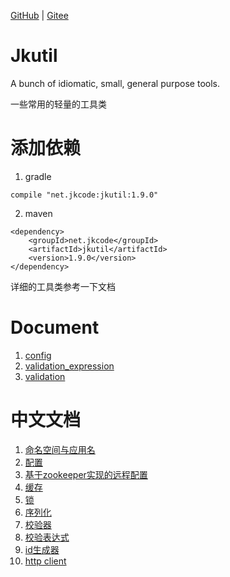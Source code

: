 [GitHub](https://github.com/shigebeyond/jkutil) | [Gitee](https://gitee.com/shigebeyond/jkutil) 

# Jkutil

A bunch of idiomatic, small, general purpose tools.

一些常用的轻量的工具类

# 添加依赖

1. gradle
```
compile "net.jkcode:jkutil:1.9.0"
```

2. maven
```
<dependency>
    <groupId>net.jkcode</groupId>
    <artifactId>jkutil</artifactId>
    <version>1.9.0</version>
</dependency>
```

详细的工具类参考一下文档

# Document

1. [config](doc/config.md)
2. [validation_expression](doc/validation/validation_expression.md)
3. [validation](doc/validation/validation.md)

# 中文文档
1. [命名空间与应用名](doc/ns_app.cn.md)
2. [配置](doc/config.cn.md)
3. [基于zookeeper实现的远程配置](doc/zkconfig.cn.md)
4. [缓存](doc/cache.cn.md)
5. [锁](doc/lock.cn.md)
6. [序列化](doc/serializer.cn.md)
7. [校验器](doc/validation/validation.cn.md)
8. [校验表达式](doc/validation/validation_expression.cn.md)
9. [id生成器](doc/idworker.cn.md)
10. [http client](doc/http_client.cn.md)
